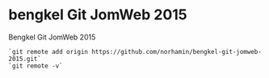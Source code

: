 # bengkel Git JomWeb 2015
Bengkel Git JomWeb 2015

```
`git remote add origin https://github.com/norhamin/bengkel-git-jomweb-2015.git`
`git remote -v`
```
